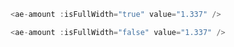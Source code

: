 ```js
<ae-amount :isFullWidth="true" value="1.337" />
```

```js
<ae-amount :isFullWidth="false" value="1.337" />
```
